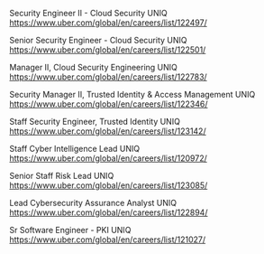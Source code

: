 Security Engineer II - Cloud Security UNIQ https://www.uber.com/global/en/careers/list/122497/

Senior Security Engineer - Cloud Security UNIQ https://www.uber.com/global/en/careers/list/122501/

Manager II, Cloud Security Engineering UNIQ https://www.uber.com/global/en/careers/list/122783/

Security Manager II, Trusted Identity & Access Management UNIQ https://www.uber.com/global/en/careers/list/122346/

Staff Security Engineer, Trusted Identity UNIQ https://www.uber.com/global/en/careers/list/123142/

Staff  Cyber Intelligence Lead UNIQ https://www.uber.com/global/en/careers/list/120972/

Senior Staff Risk Lead UNIQ https://www.uber.com/global/en/careers/list/123085/

Lead Cybersecurity Assurance Analyst UNIQ https://www.uber.com/global/en/careers/list/122894/

Sr Software Engineer - PKI UNIQ https://www.uber.com/global/en/careers/list/121027/

